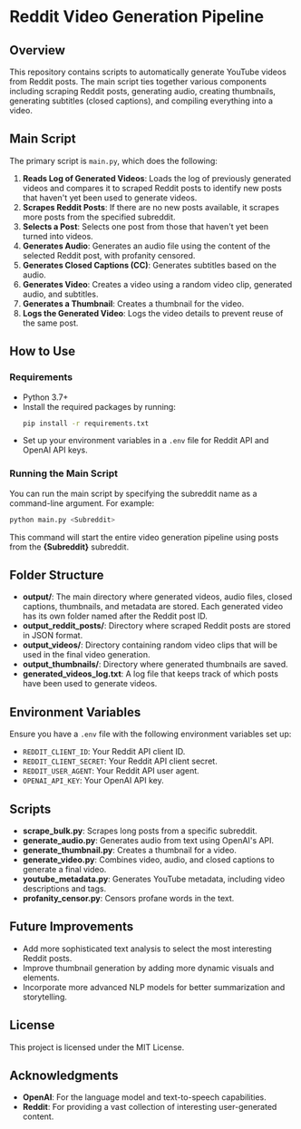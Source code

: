 # Reddit Video Generation Pipeline

## Overview

This repository contains scripts to automatically generate YouTube videos from Reddit posts. The main script ties together various components including scraping Reddit posts, generating audio, creating thumbnails, generating subtitles (closed captions), and compiling everything into a video.

## Main Script

The primary script is `main.py`, which does the following:

1. **Reads Log of Generated Videos**: Loads the log of previously generated videos and compares it to scraped Reddit posts to identify new posts that haven't yet been used to generate videos.
2. **Scrapes Reddit Posts**: If there are no new posts available, it scrapes more posts from the specified subreddit.
3. **Selects a Post**: Selects one post from those that haven't yet been turned into videos.
4. **Generates Audio**: Generates an audio file using the content of the selected Reddit post, with profanity censored.
5. **Generates Closed Captions (CC)**: Generates subtitles based on the audio.
6. **Generates Video**: Creates a video using a random video clip, generated audio, and subtitles.
7. **Generates a Thumbnail**: Creates a thumbnail for the video.
8. **Logs the Generated Video**: Logs the video details to prevent reuse of the same post.

## How to Use

### Requirements
- Python 3.7+
- Install the required packages by running:
  ```sh
  pip install -r requirements.txt
  ```
- Set up your environment variables in a `.env` file for Reddit API and OpenAI API keys.

### Running the Main Script
You can run the main script by specifying the subreddit name as a command-line argument. For example:
```sh
python main.py <Subreddit>
```
This command will start the entire video generation pipeline using posts from the **{Subreddit}** subreddit.

## Folder Structure
- **output/**: The main directory where generated videos, audio files, closed captions, thumbnails, and metadata are stored. Each generated video has its own folder named after the Reddit post ID.
- **output_reddit_posts/**: Directory where scraped Reddit posts are stored in JSON format.
- **output_videos/**: Directory containing random video clips that will be used in the final video generation.
- **output_thumbnails/**: Directory where generated thumbnails are saved.
- **generated_videos_log.txt**: A log file that keeps track of which posts have been used to generate videos.

## Environment Variables
Ensure you have a `.env` file with the following environment variables set up:
- `REDDIT_CLIENT_ID`: Your Reddit API client ID.
- `REDDIT_CLIENT_SECRET`: Your Reddit API client secret.
- `REDDIT_USER_AGENT`: Your Reddit API user agent.
- `OPENAI_API_KEY`: Your OpenAI API key.

## Scripts
- **scrape_bulk.py**: Scrapes long posts from a specific subreddit.
- **generate_audio.py**: Generates audio from text using OpenAI's API.
- **generate_thumbnail.py**: Creates a thumbnail for a video.
- **generate_video.py**: Combines video, audio, and closed captions to generate a final video.
- **youtube_metadata.py**: Generates YouTube metadata, including video descriptions and tags.
- **profanity_censor.py**: Censors profane words in the text.

## Future Improvements
- Add more sophisticated text analysis to select the most interesting Reddit posts.
- Improve thumbnail generation by adding more dynamic visuals and elements.
- Incorporate more advanced NLP models for better summarization and storytelling.

## License
This project is licensed under the MIT License.

## Acknowledgments
- **OpenAI**: For the language model and text-to-speech capabilities.
- **Reddit**: For providing a vast collection of interesting user-generated content.
